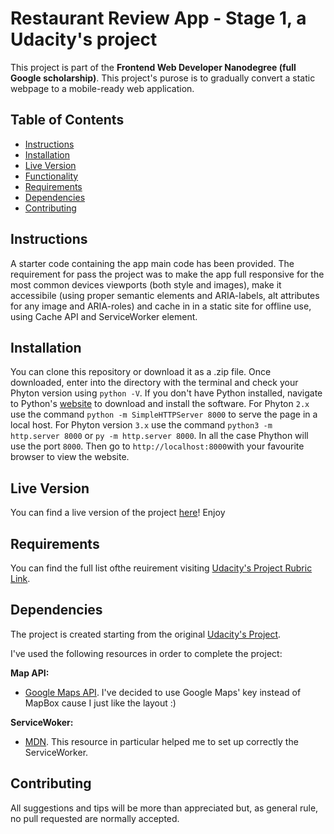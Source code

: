 # Restaurant Review App - Stage 1, a Udacity's project

This project is part of the __Frontend Web Developer Nanodegree (full Google scholarship)__. This project's purose is to gradually convert a static webpage to a mobile-ready web application.

## Table of Contents

* [Instructions](#instructions)
* [Installation](#installation)
* [Live Version](#live)
* [Functionality](#functionality)
* [Requirements](#requirements)
* [Dependencies](#dependencies)
* [Contributing](#contributing)

## Instructions

A starter code containing the app main code has been provided. The requirement for pass the project was to make the app full responsive for the most common devices viewports (both style and images), make it accessibile (using proper semantic elements and ARIA-labels, alt attributes for any image and ARIA-roles) and cache in in a static site for offline use, using Cache API and ServiceWorker element.

## Installation

You can clone this repository or download it as a .zip file.
Once downloaded, enter into the directory with the terminal and check your Phyton version using `python -V`. If you don't have Python installed, navigate to Python's [website](https://www.python.org/) to download and install the software.
For Phyton `2.x` use the command `python -m SimpleHTTPServer 8000` to serve the page in a local host. For Phyton version `3.x` use the command `python3 -m http.server 8000` or `py -m http.server 8000`. In all the case Phython will use the port `8000`. Then go to `http://localhost:8000`with your favourite browser to view the website.

## Live Version

You can find a live version of the project [here](https://ivanteso.github.io/restaurant-review-stage-1/)! Enjoy

## Requirements

You can find the full list ofthe reuirement visiting [Udacity's Project Rubric Link](https://review.udacity.com/#!/rubrics/1090/view).

## Dependencies

The project is created starting from the original [Udacity's Project](https://github.com/udacity/mws-restaurant-stage-1).

I've used the following resources in order to complete the project:

__Map API:__
- [Google Maps API](https://cloud.google.com/maps-platform/). I've decided to use Google Maps' key instead of MapBox cause I just like the layout :)

__ServiceWoker:__
- [MDN](https://developer.mozilla.org/en-US/docs/Web/API/Service_Worker_API/Using_Service_Workers). This resource in particular helped me to set up correctly the ServiceWorker.

## Contributing

All suggestions and tips will be more than appreciated but, as general rule, no pull requested are normally accepted.
